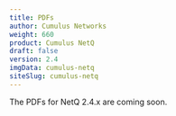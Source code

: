 ```yaml
---
title: PDFs
author: Cumulus Networks
weight: 660
product: Cumulus NetQ
draft: false
version: 2.4
imgData: cumulus-netq
siteSlug: cumulus-netq
---
```


The PDFs for NetQ 2.4.x are coming soon.

<!-- 
The following Cumulus NetQ user documentation is available in PDF for offline viewing or printing:

NetQ 2.4.1

- Cumulus NetQ Deployment Guide PDF
- Cumulus NetQ Integration Guide PDF
- Cumulus NetQ UI User Guide PDF
- Cumulus NetQ CLI User Guide PDF
- text="Single File of All Guides

NetQ 2.4.0

- Cumulus NetQ Deployment Guide PDF
- Cumulus NetQ Integration Guide PDF
- Cumulus NetQ UI User Guide PDF
- Cumulus NetQ CLI User Guide PDF
-->
